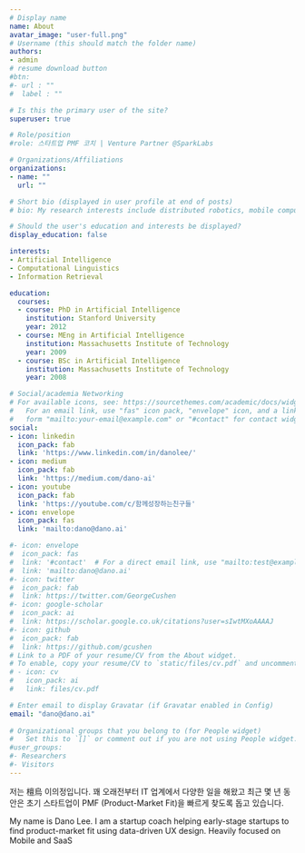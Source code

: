 ```yaml
---
# Display name
name: About
avatar_image: "user-full.png"
# Username (this should match the folder name)
authors:
- admin
# resume download button
#btn:
#- url : ""
#  label : ""

# Is this the primary user of the site?
superuser: true

# Role/position
#role: 스타트업 PMF 코치 | Venture Partner @SparkLabs

# Organizations/Affiliations
organizations:
- name: ""
  url: ""

# Short bio (displayed in user profile at end of posts)
# bio: My research interests include distributed robotics, mobile computing and programmable matter.

# Should the user's education and interests be displayed?
display_education: false

interests:
- Artificial Intelligence
- Computational Linguistics
- Information Retrieval

education:
  courses:
  - course: PhD in Artificial Intelligence
    institution: Stanford University
    year: 2012
  - course: MEng in Artificial Intelligence
    institution: Massachusetts Institute of Technology
    year: 2009
  - course: BSc in Artificial Intelligence
    institution: Massachusetts Institute of Technology
    year: 2008

# Social/academia Networking
# For available icons, see: https://sourcethemes.com/academic/docs/widgets/#icons
#   For an email link, use "fas" icon pack, "envelope" icon, and a link in the
#   form "mailto:your-email@example.com" or "#contact" for contact widget.
social:
- icon: linkedin
  icon_pack: fab
  link: 'https://www.linkedin.com/in/danolee/'
- icon: medium
  icon_pack: fab
  link: 'https://medium.com/dano-ai'  
- icon: youtube
  icon_pack: fab
  link: 'https://youtube.com/c/함께성장하는친구들'
- icon: envelope
  icon_pack: fas
  link: 'mailto:dano@dano.ai'

#- icon: envelope
#  icon_pack: fas
#  link: '#contact'  # For a direct email link, use "mailto:test@example.org".
#  link: 'mailto:dano@dano.ai'
#- icon: twitter
#  icon_pack: fab
#  link: https://twitter.com/GeorgeCushen
#- icon: google-scholar
#  icon_pack: ai
#  link: https://scholar.google.co.uk/citations?user=sIwtMXoAAAAJ
#- icon: github
#  icon_pack: fab
#  link: https://github.com/gcushen
# Link to a PDF of your resume/CV from the About widget.
# To enable, copy your resume/CV to `static/files/cv.pdf` and uncomment the lines below.  
# - icon: cv
#   icon_pack: ai
#   link: files/cv.pdf

# Enter email to display Gravatar (if Gravatar enabled in Config)
email: "dano@dano.ai"
  
# Organizational groups that you belong to (for People widget)
#   Set this to `[]` or comment out if you are not using People widget.  
#user_groups:
#- Researchers
#- Visitors
---
```


저는 檀烏 이의정입니다. 꽤 오래전부터 IT 업계에서 다양한 일을 해왔고 최근 몇 년 동안은 초기 스타트업이 PMF (Product-Market Fit)을 빠르게 찾도록 돕고 있습니다.

My name is Dano Lee. I am a startup coach helping early-stage startups to find product-market fit using data-driven UX design. Heavily focused on Mobile and SaaS

